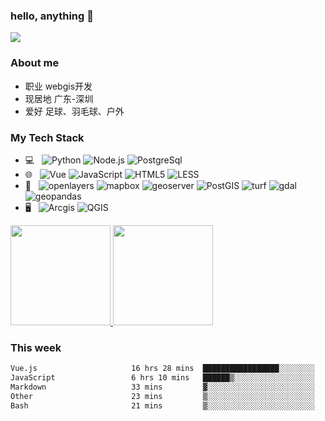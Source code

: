 ### hello, anything 👋
![](https://komarev.com/ghpvc/?username=hanks-tan&style=flat&color=brightgreen)

<!--
**hanks-tan/hanks-tan** is a ✨ _special_ ✨ repository because its `README.md` (this file) appears on your GitHub profile.

Here are some ideas to get you started:

- 🔭 I’m currently working on ...
- 🌱 I’m currently learning ...
- 👯 I’m looking to collaborate on ...
- 🤔 I’m looking for help with ...
- 💬 Ask me about ...
- 📫 How to reach me: ...
- 😄 Pronouns: ...
- ⚡ Fun fact: ...
-->

### About me
- 职业 webgis开发
- 现居地 广东-深圳
- 爱好 足球、羽毛球、户外 

### My Tech Stack
- 💻 &nbsp;
![Python](https://img.shields.io/badge/-Python-333333?style=flat&logo=python)
![Node.js](https://img.shields.io/badge/-Node.js-333333?style=flat&logo=node.js)
![PostgreSql](https://img.shields.io/badge/-postgresql-333333?style=flat&logo=postgresql&logoColor=dfe8e0)
- 🌐 &nbsp;
![Vue](https://img.shields.io/badge/-vue.js-333333?style=flat&logo=vue.js&logoColor=4FC08D)
![JavaScript](https://img.shields.io/badge/-JavaScript-333333?style=flat&logo=javascript)
![HTML5](https://img.shields.io/badge/-HTML5-333333?style=flat&logo=HTML5)
![LESS](https://img.shields.io/badge/-less-333333?style=flat&logo=less&logoColor=FF9800)
- 🔧 &nbsp;
![openlayers](https://img.shields.io/badge/-openlayers-333333?style=flat&logo=openlayers&logoColor=aae1e9)
![mapbox](https://img.shields.io/badge/-mapbox-333333?style=flat&logo=mapbox&logoColor=4263fb)
![geoserver](https://img.shields.io/badge/-geoserver-333333?style=flat&logo=geoserver&logoColor=4263fb)
![PostGIS](https://img.shields.io/badge/-postgis-333333?style=flat&logo=postgis&logoColor=4263fb)
![turf](https://img.shields.io/badge/-turf-333333?style=flat&logo=turf&logoColor=4263fb)
![gdal](https://img.shields.io/badge/-gdal-333333?style=flat&logo=gdal&logoColor=4263fb)
![geopandas](https://img.shields.io/badge/-geopandas-333333?style=flat&logo=geopandas&logoColor=4263fb)
- 🖥 &nbsp;
![Arcgis](https://img.shields.io/badge/-arcgis-333333?style=flat&logo=arcgis&logoColor=4263fb)
![QGIS](https://img.shields.io/badge/-qgis-333333?style=flat&logo=qgis&logoColor=fff)


<a href="https://github.com/hanks-tan">
  <img height="160em" src="https://github-readme-stats.vercel.app/api?username=hanks-tan&theme=dark&show_icons=true" />
  <img height="160em" src="https://github-readme-stats.vercel.app/api/top-langs/?username=hanks-tan&theme=dark&layout=compact&card_width=430&langs_count=7" />
</a>

### This week
<!--START_SECTION:waka-->

```txt
Vue.js                     16 hrs 28 mins  █████████████████░░░░░░░░   67.96 %
JavaScript                 6 hrs 10 mins   ██████▒░░░░░░░░░░░░░░░░░░   25.47 %
Markdown                   33 mins         ▓░░░░░░░░░░░░░░░░░░░░░░░░   02.27 %
Other                      23 mins         ▒░░░░░░░░░░░░░░░░░░░░░░░░   01.60 %
Bash                       21 mins         ▒░░░░░░░░░░░░░░░░░░░░░░░░   01.45 %
```

<!--END_SECTION:waka-->
